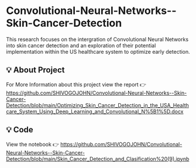 # Convolutional-Neural-Networks--Skin-Cancer-Detection
This research focuses on the intergration of Convolutional Neural Networks into skin cancer detection and an exploration of  their potential implementation within the US healthcare system to optimize early detection.

## 💡 About Project
For More Information about this project view the report 👉
https://github.com/SHIVOGOJOHN/Convolutional-Neural-Networks--Skin-Cancer-Detection/blob/main/Optimizing_Skin_Cancer_Detection_in_the_USA_Healthcare_System_Using_Deep_Learning_and_Convolutional_N%5B1%5D.docx

## 💡 Code
View the notebook 👉
https://github.com/SHIVOGOJOHN/Convolutional-Neural-Networks--Skin-Cancer-Detection/blob/main/Skin_Cancer_Detection_and_Clasification%20(9).ipynb

